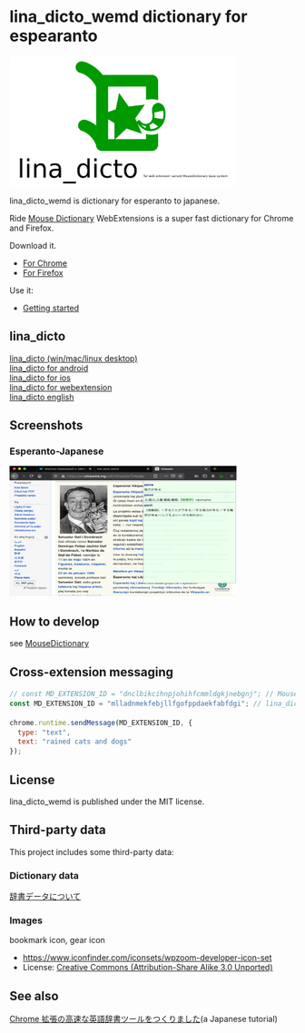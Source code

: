 # lina_dicto_wemd dictionary for espearanto

<img src="https://raw.githubusercontent.com/MichinariNukazawa/mouse-dictionary/esperanto-variant-lina-dicto/static/options/logo.png" title="lina_dicto_wemd" width="400" height="229">

lina_dicto_wemd is dictionary for esperanto to japanese.

Ride [Mouse Dictionary](https://mouse-dictionary.netlify.com/en/) WebExtensions is a super fast dictionary for Chrome and Firefox.

Download it.

- [For Chrome]( https://chrome.google.com/webstore/detail/mlladnmekfebjllfgofppdaekfabfdgi/publish-accepted?authuser=0&hl=ja )
- [For Firefox]( https://addons.mozilla.org/ja/firefox/addon/lina_dicto-wemd/ )

Use it:

- [Getting started](https://github.com/wtetsu/mouse-dictionary/wiki/Getting-started)


## lina_dicto
[lina\_dicto (win/mac/linux desktop)](https://github.com/MichinariNukazawa/lina_dicto)  
[lina\_dicto for android](https://github.com/MichinariNukazawa/lina_dicto_for_android)  
[lina\_dicto for ios](https://github.com/MichinariNukazawa/lina_dicto_for_ios)  
[lina\_dicto for webextension](https://github.com/MichinariNukazawa/lina_dicto_for_webextension)  
[lina\_dicto english](https://github.com/MichinariNukazawa/lina_dicto_english)  


## Screenshots

### Esperanto-Japanese

<img src="https://raw.githubusercontent.com/MichinariNukazawa/mouse-dictionary/esperanto-variant-lina-dicto/lina_dicto/document/image/20200502.png" title="screenshot" width="400" height="229">

## How to develop

see [MouseDictionary]( https://github.com/wtetsu/mouse-dictionary )

## Cross-extension messaging

```js
// const MD_EXTENSION_ID = "dnclbikcihnpjohihfcmmldgkjnebgnj"; // MouseDictionary
const MD_EXTENSION_ID = "mlladnmekfebjllfgofppdaekfabfdgi"; // lina_dicto_wemd

chrome.runtime.sendMessage(MD_EXTENSION_ID, {
  type: "text",
  text: "rained cats and dogs"
});
```

## License

lina_dicto_wemd is published under the MIT license.

## Third-party data

This project includes some third-party data:

### Dictionary data

[辞書データについて]( https://github.com/MichinariNukazawa/lina_dicto/blob/master/lina_dicto/dictionary/esperanto/DictionaryChanges.md )

### Images

bookmark icon, gear icon

- https://www.iconfinder.com/iconsets/wpzoom-developer-icon-set
- License: [Creative Commons (Attribution-Share Alike 3.0 Unported)](https://creativecommons.org/licenses/by-sa/3.0/)

## See also

[Chrome 拡張の高速な英語辞書ツールをつくりました](https://qiita.com/wtetsu/items/c43232c6c44918e977c9)(a Japanese tutorial)
